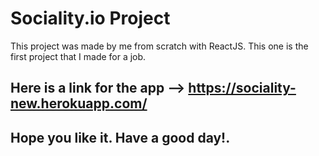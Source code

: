 # Sociality.io Project

This project was made by me from scratch with ReactJS. This one is the first project that I made for a job. 
## Here is a link for the app --> https://sociality-new.herokuapp.com/

## Hope you like it. Have a good day!.

